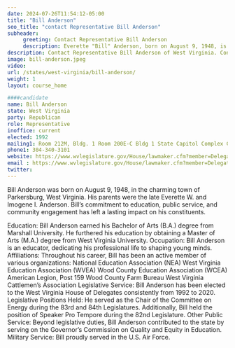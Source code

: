 ```yaml
---
date: 2024-07-26T11:54:12-05:00
title: "Bill Anderson"
seo_title: "contact Representative Bill Anderson"
subheader:
     greeting: Contact Representative Bill Anderson
     description: Everette "Bill" Anderson, born on August 9, 1948, is an American politician affiliated with the Republican Party. He is a member of the West Virginia House of Delegates, representing District 10. He assumed office on December 1, 2022.
description: Contact Representative Bill Anderson of West Virginia. Contact information for Bill Anderson includes email address, phone number, and mailing address.
image: bill-anderson.jpeg
video:
url: /states/west-virginia/bill-anderson/
weight: 1
layout: course_home

####candidate
name: Bill Anderson
state: West Virginia
party: Republican
role: Representative
inoffice: current
elected: 1992
mailing1: Room 212M, Bldg. 1 Room 200E-C Bldg 1 State Capitol Complex Charleston, WV 25305
phone1: 304-340-3101
website: https://www.wvlegislature.gov/House/lawmaker.cfm?member=Delegate%20Anderson/
email : https://www.wvlegislature.gov/House/lawmaker.cfm?member=Delegate%20Anderson/
twitter:
---
```

Bill Anderson was born on August 9, 1948, in the charming town of Parkersburg, West Virginia. His parents were the late Everette W. and Imogene I. Anderson. Bill’s commitment to education, public service, and community engagement has left a lasting impact on his constituents.

Education:
Bill Anderson earned his Bachelor of Arts (B.A.) degree from Marshall University.
He furthered his education by obtaining a Master of Arts (M.A.) degree from West Virginia University.
Occupation:
Bill Anderson is an educator, dedicating his professional life to shaping young minds.
Affiliations:
Throughout his career, Bill has been an active member of various organizations:
National Education Association (NEA)
West Virginia Education Association (WVEA)
Wood County Education Association (WCEA)
American Legion, Post 159
Wood County Farm Bureau
West Virginia Cattlemen’s Association
Legislative Service:
Bill Anderson has been elected to the West Virginia House of Delegates consistently from 1992 to 2020.
Legislative Positions Held:
He served as the Chair of the Committee on Energy during the 83rd and 84th Legislatures.
Additionally, Bill held the position of Speaker Pro Tempore during the 82nd Legislature.
Other Public Service:
Beyond legislative duties, Bill Anderson contributed to the state by serving on the Governor’s Commission on Quality and Equity in Education.
Military Service:
Bill proudly served in the U.S. Air Force.

